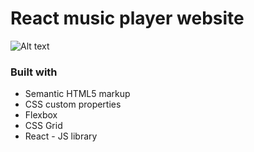 # React music player website

![Alt text](../Music%20Player.png)

### Built with

- Semantic HTML5 markup
- CSS custom properties
- Flexbox
- CSS Grid
- React - JS library
